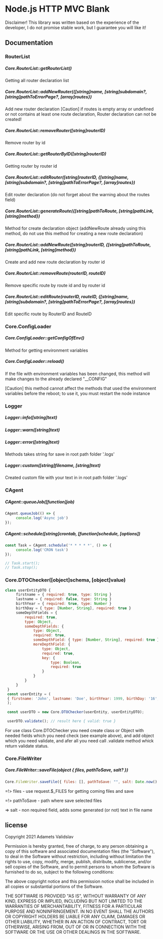 # Node.js HTTP MVC Blank
Disclaimer! This library was written based on the experience of the developer, I do not promise stable work, but I guarantee you will like it!

## Documentation 

### RouterList
##### Core.RouterList::getRouterList()
Getting all router declaration list

##### Core.RouterList::addNewRouter({[string]name, [string]subdomain?, [string]pathToErrorPage?, [array]routes})
Add new router declaration
[Caution] if routes is empty array or undefined or not contains at least one route declaration, Router declaration can not be created!

##### Core.RouterList::removeRouter([string]routerID)
Remove router by id

##### Core.RouterList::getRouterByID([string]routerID)
Getting router by router id

##### Core.RouterList::editRouter([string]routerID, {[string]name, [string]subdomain?, [string]pathToErrorPage?, [array]routes})
Edit router declaration (do not forget about the warning about the routes field)

##### Core.RouterList::generateRoute({[string]pathToRoute, [string]pathLink, [string]method})
Method for create declaration object (addNewRoute already using this method, do not use this method for creating a new route declaration)

##### Core.RouterList::addNewRoute([string]routerID, {[string]pathToRoute, [string]pathLink, [string]method})
Create and add new route declaration by router id

##### Core.RouterList::removeRoute(routerID, routeID)
Remove specific route by route id and by router id

##### Core.RouterList::editRoute(routerID, routeID, {[string]name, [string]subdomain?, [string]pathToErrorPage?, [array]routes})
Edit specific route by RouterID and RouteID

### Core.ConfigLoader
##### Core.ConfigLoader::getConfigOfEnv()
Method for getting environment variables

##### Core.ConfigLoader::reload()
If the file with environment variables has been changed,
this method will make changes to the already declared "__CONFIG"

[Caution] this method cannot affect the methods that used the environment variables before the reboot; to use it, you must restart the node instance

### Logger

##### Logger::info([string]text)
##### Logger::warn([string]text)
##### Logger::error([string]text)
Methods takes string for save in root path folder '.logs'

##### Logger::custom([string]filename, [string]text)
Created custom file with your text in in root path folder '.logs'

### CAgent
##### CAgent::queueJob([function]job)
```js
CAgent.queueJob(() => {
     console.log('Async job')
});
```
##### CAgent::schedule([string]crontab, [function]schedule, [options])
```js
const Task = CAgent.schedule('* * * * *', () => {
     console.log('CRON task')
});

// Task.start();
// Task.stop();
```

### Core.DTOChecker([object]schema, [object]value)
```js
class userEntityDTO {
     firstname = { required: true, type: String }
     lastname = { required: false, type: String }
     birthYear = { required: true, type: Number }
     birthDay = { type: [Number, String], required: true }
     someDepthFields = {
         required: true,
         type: Object,
         someDepthFields: {
             type: Object,
             required: true,
             someDepthField: { type: [Number, String], required: true },
             moreDepthField: {
                 type: Object,
                 required: true,
                 key: {
                     type: Boolean,
                     required: true
                 }
             }
         }
     }
 }
 const userEntity = (
 { firstname: 'John', lastname: 'Doe', birthYear: 1999, birthDay: '16', someDepthFields: { someDepthFields: { moreDepthField: { key: true } , someDepthField: 1 }, } }
 );
 
 const userDTO = new Core.DTOChecker(userEntity, userEntityDTO);
 
 userDTO.validate(); // result here { valid: true }
 ```

For use class Core.DTOChecker you need create class or Object with needed fields which you need check (see example above),
and add object which you need validate, and afer all you need call .validate method whick return validate status.

### Core.FileWriter
##### Core.FileWriter::saveFile(object { files, pathToSave, salt? })
```js
Core.FileWriter.saveFile({ files: [], pathToSave: "", salt: Date.now() });
```
=!> files - use request.$_FILES for getting coming files and save

=!> pathToSave - path where save selected files

=> salt - non required field, adds some generated (or not) text in file name 

## license
Copyright 2021 Adamets Validslav

Permission is hereby granted, free of charge, to any person obtaining a copy of this software and associated documentation files (the "Software"), to deal in the Software without restriction, including without limitation the rights to use, copy, modify, merge, publish, distribute, sublicense, and/or sell copies of the Software, and to permit persons to whom the Software is furnished to do so, subject to the following conditions:

The above copyright notice and this permission notice shall be included in all copies or substantial portions of the Software.

THE SOFTWARE IS PROVIDED "AS IS", WITHOUT WARRANTY OF ANY KIND, EXPRESS OR IMPLIED, INCLUDING BUT NOT LIMITED TO THE WARRANTIES OF MERCHANTABILITY, FITNESS FOR A PARTICULAR PURPOSE AND NONINFRINGEMENT. IN NO EVENT SHALL THE AUTHORS OR COPYRIGHT HOLDERS BE LIABLE FOR ANY CLAIM, DAMAGES OR OTHER LIABILITY, WHETHER IN AN ACTION OF CONTRACT, TORT OR OTHERWISE, ARISING FROM, OUT OF OR IN CONNECTION WITH THE SOFTWARE OR THE USE OR OTHER DEALINGS IN THE SOFTWARE.
